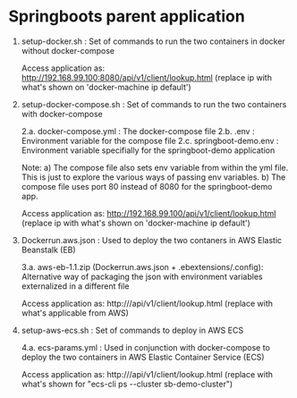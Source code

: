 # Springboots parent application


1. setup-docker.sh : Set of commands to run the two containers in docker without docker-compose

	Access application as: http://192.168.99.100:8080/api/v1/client/lookup.html (replace ip with what's shown on 'docker-machine ip default')
	
	
2. setup-docker-compose.sh : Set of commands to run the two containers with docker-compose
	
	2.a. docker-compose.yml : The docker-compose file
	2.b. .env : Environment variable for the compose file
	2.c. springboot-demo.env : Environment variable specifially for the springboot-demo application
	
	Note: 
		a) The compose file also sets env variable from within the yml file. This is just to explore the various ways of passing env variables.
		b) The compose file uses port 80 instead of 8080 for the springboot-demo app.
		
	Access application as: http://192.168.99.100/api/v1/client/lookup.html (replace ip with what's shown on 'docker-machine ip default')
	
	
3. Dockerrun.aws.json : Used to deploy the two contaners in AWS Elastic Beanstalk (EB)

	3.a. aws-eb-1.1.zip (Dockerrun.aws.json + .ebextensions/.config): Alternative way of packaging the json with environment variables externalized in a different file

	Access application as: http://<IP>/api/v1/client/lookup.html (replace <IP> with what's applicable from AWS)
	

4. setup-aws-ecs.sh : Set of commands to deploy in AWS ECS

	4.a. ecs-params.yml : Used in conjunction with docker-compose to deploy the two containers in AWS Elastic Container Service (ECS)
	
	Access application as: http://<IP>/api/v1/client/lookup.html (replace <IP> with what's shown for  "ecs-cli ps --cluster sb-demo-cluster")